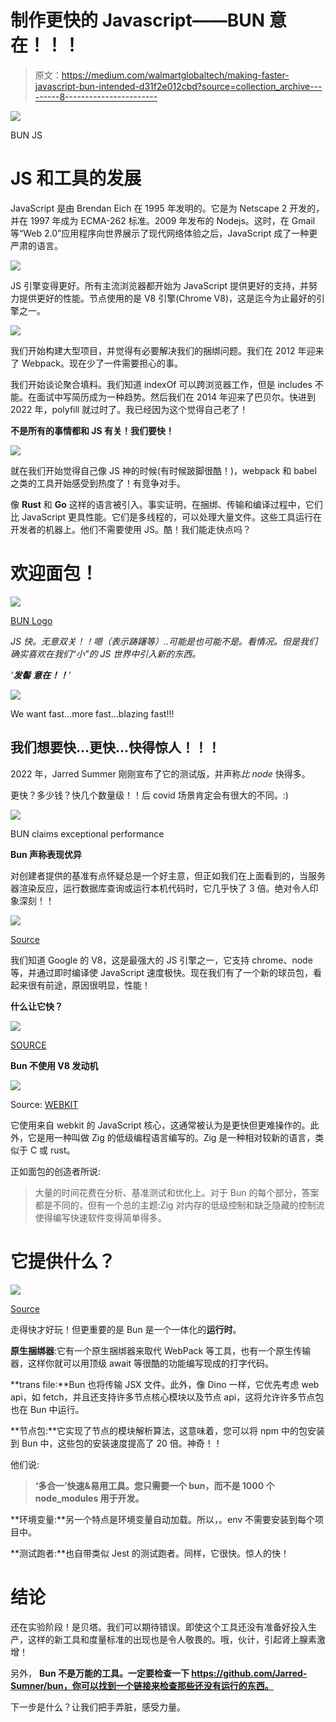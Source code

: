 # 制作更快的 Javascript——BUN 意在！！！

> 原文：<https://medium.com/walmartglobaltech/making-faster-javascript-bun-intended-d31f2e012cbd?source=collection_archive---------8----------------------->

![](img/acf6e0f0c603dcd8e465d71050610b3b.png)

BUN JS

# JS 和工具的发展

JavaScript 是由 Brendan Eich 在 1995 年发明的。它是为 Netscape 2 开发的，并在 1997 年成为 ECMA-262 标准。2009 年发布的 Nodejs。这时，在 Gmail 等“Web 2.0”应用程序向世界展示了现代网络体验之后，JavaScript 成了一种更严肃的语言。

![](img/2be960b22c86de6df8b5dca5d1986362.png)

JS 引擎变得更好。所有主流浏览器都开始为 JavaScript 提供更好的支持，并努力提供更好的性能。节点使用的是 V8 引擎(Chrome V8)，这是迄今为止最好的引擎之一。

![](img/825dad927f188c637214f3edab6f88c0.png)

我们开始构建大型项目，并觉得有必要解决我们的捆绑问题。我们在 2012 年迎来了 Webpack。现在少了一件需要担心的事。

我们开始谈论聚合填料。我们知道 indexOf 可以跨浏览器工作，但是 includes 不能。在面试中写简历成为一种趋势。然后我们在 2014 年迎来了巴贝尔。快进到 2022 年，polyfill 就过时了。我已经因为这个觉得自己老了！

**不是所有的事情都和 JS 有关！我们要快！**

![](img/92d38194682f234e21f6e8e4e33a2417.png)

就在我们开始觉得自己像 JS 神的时候(有时候跛脚很酷！)，webpack 和 babel 之类的工具开始感受到热度了！有竞争对手。

像 **Rust** 和 **Go** 这样的语言被引入。事实证明，在捆绑、传输和编译过程中，它们比 JavaScript 更具性能。它们是多线程的，可以处理大量文件。这些工具运行在开发者的机器上。他们不需要使用 JS。酷！我们能走快点吗？

# 欢迎面包！

![](img/51f08a1086c7870429b2b23c8d0a7799.png)

[BUN Logo](https://bun.sh/)

*JS 快。无意双关！！嗯（表示踌躇等）..可能是也可能不是。看情况。但是我们确实喜欢在我们“小”的 JS 世界中引入新的东西。*

*’****发髻*** ***意在！！****’*

![](img/1f77f3d437bf720fe2324ca388362c2d.png)

We want fast…more fast…blazing fast!!!

## 我们想要快…更快…快得惊人！！！

2022 年，Jarred Summer 刚刚宣布了它的测试版，并声称*比 node* 快得多。

更快？多少钱？快几个数量级！！后 covid 场景肯定会有很大的不同。:)

![](img/4393a9963585b20f90c3ed7be26d7786.png)

BUN claims exceptional performance

**Bun 声称表现优异**

对创建者提供的基准有点怀疑总是一个好主意，但正如我们在上面看到的，当服务器渲染反应，运行数据库查询或运行本机代码时，它几乎快了 3 倍。绝对令人印象深刻！！

![](img/2920eea16e7023abfc7e93b79ee56ba8.png)

[Source](https://giphy.com/explore/impressive)

我们知道 Google 的 V8，这是最强大的 JS 引擎之一，它支持 chrome、node 等，并通过即时编译使 JavaScript 速度极快。现在我们有了一个新的球员包，看起来很有前途，原因很明显，性能！

**什么让它快？**

![](img/daf4ecb7fe4e4ff161caadcf3dbf88ab.png)

[SOURCE](https://tenor.com/view/so-fast-esam-panda-global-speedy-quick-gif-20939062)

**Bun 不使用 V8 发动机**

![](img/afe9a82cf0c6d03764e0a5834abb6513.png)

Source: [WEBKIT](https://github.com/WebKit)

它使用来自 webkit 的 JavaScript 核心，这通常被认为是更快但更难操作的。此外，它是用一种叫做 Zig 的低级编程语言编写的。Zig 是一种相对较新的语言，类似于 C 或 rust。

正如面包的创造者所说:

> 大量的时间花费在分析、基准测试和优化上。对于 Bun 的每个部分，答案都是不同的，但有一个总的主题:Zig 对内存的低级控制和缺乏隐藏的控制流使得编写快速软件变得简单得多。

# 它提供什么？

![](img/c7f3d40addb472aeb06ec4c21c1b5366.png)

[Source](https://www.123rf.com/photo_29226705_stamp-with-text-all-in-one-inside-illustration.html)

走得快才好玩！但更重要的是 Bun 是一个一体化的**运行时**。

**原生捆绑器**:它有一个原生捆绑器来取代 WebPack 等工具，也有一个原生传输器，这样你就可以用顶级 await 等很酷的功能编写现成的打字代码。

**trans file:**Bun 也将传输 JSX 文件。此外，像 Dino 一样，它优先考虑 web api，如 fetch，并且还支持许多节点核心模块以及节点 api，这将允许许多节点包也在 Bun 中运行。

**节点包:**它实现了节点的模块解析算法，这意味着，您可以将 npm 中的包安装到 Bun 中，这些包的安装速度提高了 20 倍。神奇！！

他们说:

> **‘多合一’快速&易用工具。您只需要一个 bun，而不是 1000 个 node_modules 用于开发。**

**环境变量:**另一个特点是环境变量自动加载。所以，。env 不需要安装到每个项目中。

**测试跑者:**也自带类似 Jest 的测试跑者。同样，它很快。惊人的快！

# 结论

还在实验阶段！是贝塔。我们可以期待错误。即使这个工具还没有准备好投入生产，这样的新工具和度量标准的出现也是令人敬畏的。哦，伙计，引起肾上腺素激增！

另外， **Bun 不是万能的工具。一定要检查一下 https://github.com/Jarred-Sumner/bun，你可以找到一个链接来检查那些还没有运行的东西。**

下一步是什么？让我们把手弄脏，感受力量。